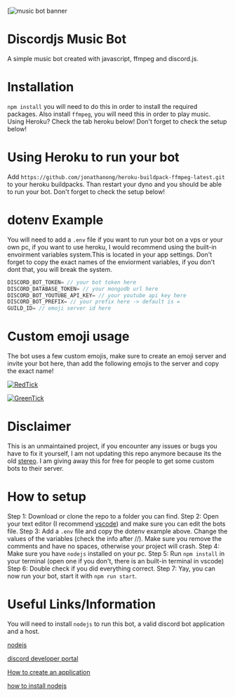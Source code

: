 [![music bot banner](https://imgur.com/TwTbu4t.png)

# Discordjs Music Bot
A simple music bot created with javascript, ffmpeg and discord.js.

# Installation
`npm install` you will need to do this in order to install the required packages.
Also install `ffmpeg`, you will need this in order to play music. Using Heroku? Check the tab heroku below!
Don't forget to check the setup below!

# Using Heroku to run your bot
Add `https://github.com/jonathanong/heroku-buildpack-ffmpeg-latest.git` to your heroku buildpacks. 
Than restart your dyno and you should be able to run your bot.
Don't forget to check the setup below!

# dotenv Example
You will need to add a `.env` file if you want to run your bot on a vps or your own pc, if you want to use heroku, I would recommend using the built-in envoirment variables system.This is located in your app settings. Don't forget to copy the exact names of the enviorment variables, if you don't dont that, you will break the system.

```ts
DISCORD_BOT_TOKEN= // your bot token here
DISCORD_DATABASE_TOKEN= // your mongodb url here
DISCORD_BOT_YOUTUBE_API_KEY= // your youtube api key here
DISCORD_BOT_PREFIX= // your prefix here -> default is =
GUILD_ID= // emoji server id here
```

# Custom emoji usage
The bot uses a few custom emojis, make sure to create an emoji server and invite your bot here, than add the following emojis to the server and copy the exact name!

[![RedTick](https://emoji.gg/assets/emoji/4366_RedTick.png)](https://emoji.gg/emoji/4366_RedTick)

[![GreenTick](https://emoji.gg/assets/emoji/5727_GreenTick.png)](https://emoji.gg/emoji/5727_GreenTick)

# Disclaimer
This is an unmaintained project, if you encounter any issues or bugs you have to fix it yourself, I am not updating this repo anymore because its the old [stereo](https://stereodiscord.glitch.me). I am giving away this for free for people to get some custom bots to their server.

# How to setup
Step 1: Download or clone the repo to a folder you can find.
Step 2: Open your text editor (I recommend [vscode](https://code.visualstudio.com)) and make sure you can edit the bots file.
Step 3: Add a `.env` file and copy the dotenv example above. Change the values of the variables (check the info after //). Make sure you remove the comments and have no spaces, otherwise your project will crash.
Step 4: Make sure you have `nodejs` installed on your pc.
Step 5: Run `npm install` in your terminal (open one if you don't, there is an built-in terminal in vscode)
Step 6: Double check if you did everything correct.
Step 7: Yay, you can now run your bot, start it with `npm run start`.

# Useful Links/Information
You will need to install `nodejs` to run this bot, a valid discord bot application and a host.

[nodejs](https://nodejs.org/en/)

[discord developer portal](https://discord.com/developers/applications)

[How to create an application](https://discordpy.readthedocs.io/en/latest/discord.html)

[how to install nodejs](https://www.youtube.com/watch?v=qYwLOXjAiwM)


